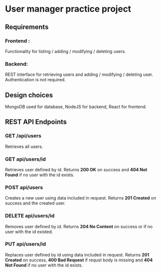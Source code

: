 # User manager practice project

## Requirements
### Frontend :
Functionality for listing / adding / modifying / deleting users.

### Backend:
REST interface for retrieving users and adding / modifying / deleting user.
Authentication is not required.

## Design choices 
MongoDB used for database, NodeJS for backend, React for frontend.

## REST API Endpoints

### GET /api/users
Retrieves all users.

### GET api/users/id  
Retrieves user defined by id. Returns __200 OK__ on success and __404 Not Found__ if no user with the id exists.

### POST api/users
Creates a new user using data included in request. Returns __201 Created__ on success and the created user.

### DELETE api/users/id
Removes user defined by id. Returns __204 No Content__ on success or if no user with the id existed.

### PUT api/users/id  
Replaces user defined by id using data included in request. Returns __201 Created__ on success, __400 Bad Request__ if requst body is missing and __404 Not Found__ if no user with the id exists.
